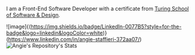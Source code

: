I am a Front-End Software Developer with a certificate from [Turing School of Software & Design](https://turing.edu/).

![image]{(https://img.shields.io/badge/LinkedIn-0077B5?style=for-the-badge&logo=linkedin&logoColor=white)}(https://www.linkedin.com/in/angie-staffieri-372aa07/)
![Angie's Repository's Stats](https://github-readme-stats.vercel.app/api?username=arstaffieri&show_icons=true)
